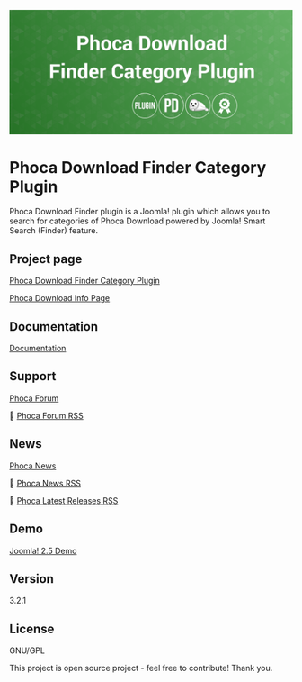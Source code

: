 



![Phoca Download Finder Category Plugin](https://github.com/PhocaCz/PhocaDownloadFinderCategoryPlugin/blob/master/phocadownloadcategory.png)

# Phoca Download Finder Category Plugin



Phoca Download Finder plugin is a Joomla! plugin which allows you to search for categories of Phoca Download powered by Joomla! Smart Search (Finder) feature.



## Project page

[Phoca Download Finder Category Plugin](https://www.phoca.cz/phoca-download-finder-plugin)

[Phoca Download Info Page](https://www.phoca.cz/project/phocadownload-joomla-download)



## Documentation

[Documentation](https://www.phoca.cz/documentation/category/73-phoca-download-finder-plugin)





## Support

[Phoca Forum](https://www.phoca.cz/forum)

:bell: [Phoca Forum RSS](https://www.phoca.cz/forum/app.php/feed)



## News

[Phoca News](https://www.phoca.cz/news)

:bell: [Phoca News RSS](https://www.phoca.cz/news?format=feed&type=rss)

:bell: [Phoca Latest Releases RSS](https://www.phoca.cz/download/feed/111?format=feed&type=rss)



## Demo

[Joomla! 2.5 Demo](https://www.phoca.cz/joomlademo/)



## Version

3.2.1



## License

GNU/GPL



This project is open source project - feel free to contribute! Thank you.
